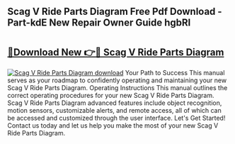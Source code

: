 ## Scag V Ride Parts Diagram Free Pdf Download - Part-kdE New Repair Owner Guide hgbRI

# <h2><a href="http://dfnyzl.blite.top/?on=Scag+V+Ride+Parts+Diagram">🔗Download New 👉🔴 Scag V Ride Parts Diagram</a></h2>

[![Scag V Ride Parts Diagram download](https://i.imgur.com/lujVjoI.png)](http://dfnyzl.blite.top/?on=Scag+V+Ride+Parts+Diagram)
Your Path to Success This manual serves as your roadmap to confidently operating and maintaining your new Scag V Ride Parts Diagram. Operating Instructions This manual outlines the correct operating procedures for your new Scag V Ride Parts Diagram. Scag V Ride Parts Diagram advanced features include object recognition, motion sensors, customizable alerts, and remote access, all of which can be accessed and customized through the user interface. Let's Get Started! Contact us today and let us help you make the most of your new Scag V Ride Parts Diagram.
